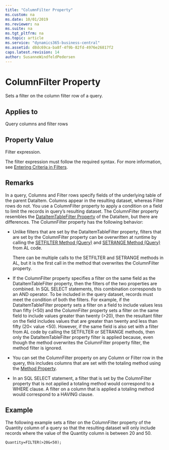 ```yaml
---
title: "ColumnFilter Property"
ms.custom: na
ms.date: 10/01/2019
ms.reviewer: na
ms.suite: na
ms.tgt_pltfrm: na
ms.topic: article
ms.service: "dynamics365-business-central"
ms.assetid: d8dc69ca-ba8f-4f9b-82fd-4976e26817f2
caps.latest.revision: 14
author: SusanneWindfeldPedersen
---
```


# ColumnFilter Property
Sets a filter on the column filter row of a query.  
  
## Applies to  
 Query columns and filter rows  
  
## Property Value  
 Filter expression.  
  
 The filter expression must follow the required syntax. For more information, see [Entering Criteria in Filters](../devenv-entering-criteria-in-filters.md).  
  
## Remarks  
 In a query, Columns and Filter rows specify fields of the underlying table of the parent DataItem. Columns appear in the resulting dataset, whereas Filter rows do not. You use a ColumnFilter property to apply a condition on a field to limit the records in query’s resulting dataset. The ColumnFilter property resembles the [DataItemTableFilter Property](devenv-dataitemtable-filter-property.md) of the DataItem, but there are differences. The ColumnFilter property has the following behavior:  
  
-   Unlike filters that are set by the DataItemTableFilter property, filters that are set by the ColumnFilter property can be overwritten at runtime by calling the [SETFILTER Method (Query)](../methods-auto/query/queryinstance-setfilter-method.md) and [SETRANGE Method (Query)](../methods-auto/query/queryinstance-setrange-method.md) from AL code.  
  
     There can be multiple calls to the SETFILTER and SETRANGE methods in AL, but it is the first call in the method that overwrites the ColumnFilter property.  
  
-   If the ColumnFilter property specifies a filter on the same field as the DataItemTableFilter property, then the filters of the two properties are combined. In SQL SELECT statements, this combination corresponds to an AND operator. To be included in the query dataset, records must meet the condition of both the filters. For example, if the DataItemTableFilter property sets a filter on a field to include values less than fifty (<50) and the ColumnFilter property sets a filter on the same field to include values greater than twenty (>20), then the resultant filter on the field includes values that are greater than twenty and less than fifty (20< value <50). However, if the same field is also set with a filter from AL code by calling the SETFILTER or SETRANGE methods, then only the DataItemTableFilter property filter is applied because, even though the method overwrites the ColumnFilter property filter, the method filter is ignored.  
  
-   You can set the ColumnFilter property on any Column or Filter row in the query, this includes columns that are set with the totaling method using the [Method Property](devenv-method-property.md).  
  
-   In an SQL SELECT statement, a filter that is set by the ColumnFilter property that is not applied a totaling method would correspond to a WHERE clause. A filter on a column that is applied a totaling method would correspond to a HAVING clause.  
  
## Example  
 The following example sets a filter on the ColumnFilter property of the Quantity column of a query so that the resulting dataset will only include records where the value of the Quantity column is between 20 and 50.  
  
```  
Quantity=FILTER(>20&<50);  
```  
